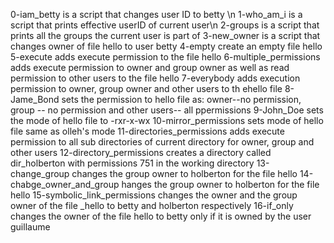 0-iam_betty is a script that changes user ID to betty \n
1-who_am_i is a script that prints effective userID of current user\n
2-groups is a script that prints all the groups the current user is part of
3-new_owner is a script that changes owner of file hello to user betty
4-empty create an empty file hello
5-execute adds execute permission to the file hello
6-multiple_permissions adds execute permission to owner and group owner as well as read permission to other users to the file hello
7-everybody adds execution permission to owner, group owner and other users to th ehello file
8-Jame_Bond sets the permission to hello file as: owner--no permission, group -- no permission and other users-- all ppermissions
9-John_Doe sets the mode of hello file to -rxr-x-wx
10-mirror_permissions sets mode of hello file same as olleh's mode
11-directories_permissions adds execute permission to all sub directories of current directory for owner, group and other users
12-directory_permissions creates a directory called dir_holberton with permissions 751 in the working directory
13-change_group changes the group owner to holberton for the file hello
14-chabge_owner_and_group hanges the group owner to holberton for the file hello
15-symbolic_link_permissions changes the owner and the group owner of the file _hello to betty and holberton respectively
16-if_only changes the owner of the file hello to betty only if it is owned by the user guillaume

